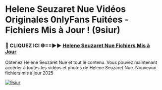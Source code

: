 # Helene Seuzaret Nue Vidéos Originales 0nlyFans Fuitées - Fichiers Mis à Jour ! (9siur)

<h3>🔴 CLIQUEZ ICI 🌐==►► <a href="https://tinyurl.com/2pmr4ezf" rel="nofollow">Helene Seuzaret Nue Fichiers Mis à Jour</a></h3>

Obtenez Helene Seuzaret Nue et tout le contenu. Vous pouvez maintenant accéder à toutes les vidéos et photos de Helene Seuzaret Nue. Nouveaux fichiers mis à jour 2025

[![9siur](https://i.imgur.com/6SNvagu.gif)](https://tinyurl.com/2pmr4ezf)
